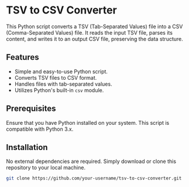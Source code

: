 # TSV to CSV Converter

This Python script converts a TSV (Tab-Separated Values) file into a CSV (Comma-Separated Values) file. It reads the input TSV file, parses its content, and writes it to an output CSV file, preserving the data structure.

## Features

- Simple and easy-to-use Python script.
- Converts TSV files to CSV format.
- Handles files with tab-separated values.
- Utilizes Python's built-in `csv` module.

## Prerequisites

Ensure that you have Python installed on your system. This script is compatible with Python 3.x.

## Installation

No external dependencies are required. Simply download or clone this repository to your local machine.

```bash
git clone https://github.com/your-username/tsv-to-csv-converter.git
